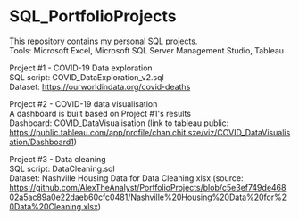 # SQL_PortfolioProjects
This repository contains my personal SQL projects.  
Tools: Microsoft Excel, Microsoft SQL Server Management Studio, Tableau  
  
Project #1 - COVID-19 Data exploration  
SQL script: COVID_DataExploration_v2.sql  
Dataset: https://ourworldindata.org/covid-deaths  
  
Project #2 - COVID-19 data visualisation  
A dashboard is built based on Project #1's results  
Dashboard: COVID_DataVisualisation (link to tableau public: https://public.tableau.com/app/profile/chan.chit.sze/viz/COVID_DataVisualisation/Dashboard1)  
  
Project #3 - Data cleaning  
SQL script: DataCleaning.sql  
Dataset: Nashville Housing Data for Data Cleaning.xlsx (source: https://github.com/AlexTheAnalyst/PortfolioProjects/blob/c5e3ef749de46802a5ac89a0e22daeb60cfc0481/Nashville%20Housing%20Data%20for%20Data%20Cleaning.xlsx)
